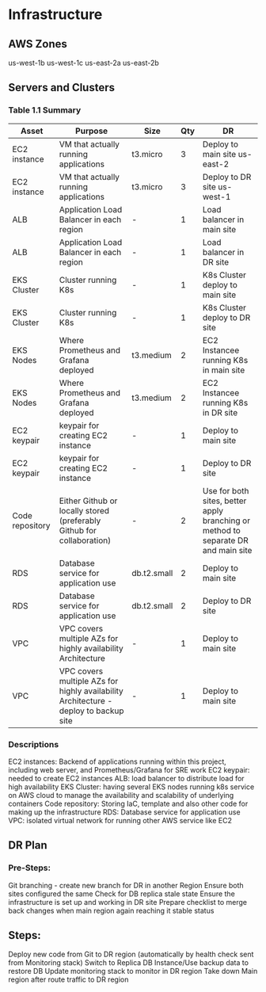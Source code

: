 # Infrastructure

## AWS Zones
us-west-1b
us-west-1c
us-east-2a
us-east-2b

## Servers and Clusters

### Table 1.1 Summary
| Asset           | Purpose                                                                              | Size        | Qty | DR                                                                                |
|-----------------|--------------------------------------------------------------------------------------|-------------|-----|-----------------------------------------------------------------------------------|
| EC2 instance    | VM that actually running applications                                                | t3.micro    | 3   | Deploy to main site us-east-2                                                     |
| EC2 instance    | VM that actually running applications                                                | t3.micro    | 3   | Deploy to DR site us-west-1                                                       |
| ALB             | Application Load Balancer in each region                                             | -           | 1   | Load balancer in main site                                                        |
| ALB             | Application Load Balancer in each region                                             | -           | 1   | Load balancer in DR site                                                          |
| EKS Cluster     | Cluster running K8s                                                                  | -           | 1   | K8s Cluster deploy to main site                                                   |
| EKS Cluster     | Cluster running K8s                                                                  | -           | 1   | K8s Cluster deploy to DR site                                                     |
| EKS Nodes       | Where Prometheus and Grafana deployed                                                | t3.medium   | 2   | EC2 Instancee running K8s in main site                                            |
| EKS Nodes       | Where Prometheus and Grafana deployed                                                | t3.medium   | 2   | EC2 Instancee running K8s in DR site                                              |
| EC2 keypair     | keypair for creating EC2 instance                                                    | -           | 1   | Deploy to main site                                                               |
| EC2 keypair     | keypair for creating EC2 instance                                                    | -           | 1   | Deploy to DR site                                                                 |
| Code repository | Either Github or locally stored (preferably Github for collaboration)                | -           | 2   | Use for both sites, better apply branching or method to separate DR and main site |
| RDS             | Database service for application use                                                 | db.t2.small | 2   | Deploy to  main site                                                              |
| RDS             | Database service for application use                                                 | db.t2.small | 2   | Deploy to  DR site                                                                |
| VPC             | VPC covers multiple AZs for highly availability Architecture                         | -           | 1   | Deploy to main site                                                               |
| VPC             | VPC covers multiple AZs for highly availability Architecture - deploy to backup site | -           | 1   | Deploy to main site                                                               |


### Descriptions
EC2 instances: Backend of applications running within this project, including web server, and Prometheus/Grafana for SRE work
EC2 keypair: needed to create EC2 instances
ALB: load balancer to distribute load for high availability
EKS Cluster: having several EKS nodes running k8s service on AWS cloud to manage the availability and scalability of underlying containers 
Code repository: Storing IaC, template and also other code for making up the infrastructure
RDS: Database service for application use
VPC: isolated virtual network for running other AWS service like EC2


## DR Plan
### Pre-Steps:
Git branching - create new branch for DR in another Region
Ensure both sites configured the same
Check for DB replica stale state
Ensure the infrastructure is set up and working in DR site
Prepare checklist to merge back changes when main region again reaching it stable status

## Steps:
Deploy new code from Git to DR region (automatically by health check sent from Monitoring stack)
Switch to Replica DB Instance/Use backup data to restore DB
Update monitoring stack to monitor in DR region
Take down Main region after route traffic to DR region